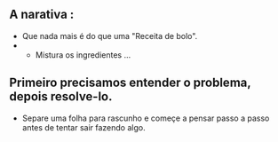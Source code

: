 ## A narativa :
- Que nada mais é do que uma "Receita de bolo".
- - Mistura os ingredientes ...
## Primeiro precisamos entender o problema, depois resolve-lo.
- Separe uma folha para rascunho e começe a pensar passo a passo antes de tentar sair fazendo algo.


